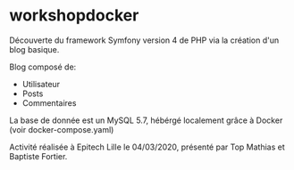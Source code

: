 # workshopdocker
Découverte du framework Symfony version 4 de PHP via la création d'un blog basique.

Blog composé de:
- Utilisateur
- Posts
- Commentaires

La base de donnée est un MySQL 5.7, hébérgé localement grâce à Docker (voir docker-compose.yaml)

Activité réalisée à Epitech Lille le 04/03/2020, présenté par Top Mathias et Baptiste Fortier.